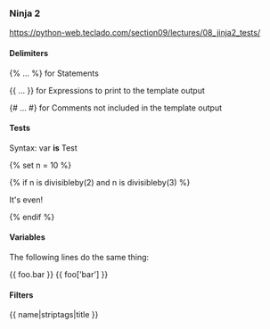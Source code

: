 ### Ninja 2
https://python-web.teclado.com/section09/lectures/08_jinja2_tests/

#### Delimiters
{% ... %} for Statements

{{ ... }} for Expressions to print to the template output

{# ... #} for Comments not included in the template output

#### Tests
Syntax:  var **is** Test

{% set n = 10 %}

{% if n is divisibleby(2) and n is divisibleby(3) %}
  <p>It's even!</p>
{% endif %}

#### Variables
The following lines do the same thing:

{{ foo.bar }}
{{ foo['bar'] }}

#### Filters
{{ name|striptags|title }} 
